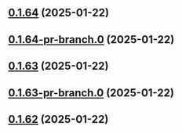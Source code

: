 ## [0.1.64](https://github.com/latha-414/AWS-CICD-web-app/compare/v0.1.64-pr-branch.0...v0.1.64) (2025-01-22)



## [0.1.64-pr-branch.0](https://github.com/latha-414/AWS-CICD-web-app/compare/v0.1.63...v0.1.64-pr-branch.0) (2025-01-22)



## [0.1.63](https://github.com/latha-414/AWS-CICD-web-app/compare/v0.1.63-pr-branch.0...v0.1.63) (2025-01-22)



## [0.1.63-pr-branch.0](https://github.com/latha-414/AWS-CICD-web-app/compare/v0.1.62...v0.1.63-pr-branch.0) (2025-01-22)



## [0.1.62](https://github.com/latha-414/AWS-CICD-web-app/compare/v0.1.62-pr-branch.0...v0.1.62) (2025-01-22)



